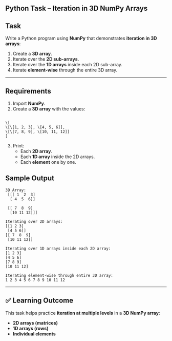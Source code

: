 ## Python Task – Iteration in 3D NumPy Arrays

## Task

Write a Python program using **NumPy** that demonstrates **iteration in 3D arrays**:

1. Create a **3D array**.
2. Iterate over the **2D sub-arrays**.
3. Iterate over the **1D arrays** inside each 2D sub-array.
4. Iterate **element-wise** through the entire 3D array.

---

## Requirements

1. Import **NumPy**.
2. Create a **3D array** with the values:

```

\[
\[\[1, 2, 3], \[4, 5, 6]],
\[\[7, 8, 9], \[10, 11, 12]]
]

````

3. Print:
   - Each **2D array**.
   - Each **1D array** inside the 2D arrays.
   - Each **element** one by one.

## Sample Output

```
3D Array:
 [[[ 1  2  3]
  [ 4  5  6]]

 [[ 7  8  9]
  [10 11 12]]]

Iterating over 2D arrays:
[[1 2 3]
 [4 5 6]]
[[ 7  8  9]
 [10 11 12]]

Iterating over 1D arrays inside each 2D array:
[1 2 3]
[4 5 6]
[7 8 9]
[10 11 12]

Iterating element-wise through entire 3D array:
1 2 3 4 5 6 7 8 9 10 11 12
```

---

## ✅ Learning Outcome

This task helps practice **iteration at multiple levels** in a **3D NumPy array**:

* **2D arrays (matrices)**
* **1D arrays (rows)**
* **Individual elements**
